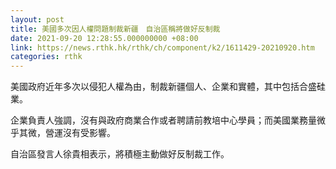 ```yaml
---
layout: post
title: 美國多次因人權問題制裁新疆　自治區稱將做好反制裁
date: 2021-09-20 12:28:55.000000000 +08:00
link: https://news.rthk.hk/rthk/ch/component/k2/1611429-20210920.htm
categories: rthk
---
```


美國政府近年多次以侵犯人權為由，制裁新疆個人、企業和實體，其中包括合盛硅業。

企業負責人強調，沒有與政府商業合作或者聘請前教培中心學員；而美國業務量微乎其微，營運沒有受影響。
 
自治區發言人徐貴相表示，將積極主動做好反制裁工作。
